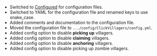 - Switched to [Configured](https://github.com/Clickism/Configured) for configuration files.
- Switched to YAML for the configuration file and renamed keys to use snake_case.
- Added comments and documentation to the configuration file.
- Moved the configuration file to `.../config/ClickVillagers/config.yml`.
- Added config option to disable **picking up** villagers.
- Added config option to disable **claiming** villagers.
- Added config option to disable **anchoring** villagers.
- Added config option to disable picking up zombie villagers.